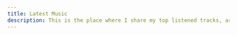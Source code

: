 ```yaml
---
title: Latest Music
description: This is the place where I share my top listened tracks, artists and my playlists from Spotify. You can find the source code for this project on my GitHub.
---
```

